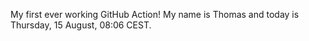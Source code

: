 My first ever working GitHub Action!
My name is Thomas and today is Thursday, 15 August, 08:06 CEST. 
